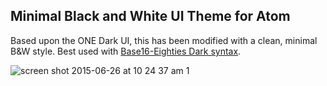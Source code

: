 ## Minimal Black and White UI Theme for Atom

Based upon the ONE Dark UI, this has been modified with a clean, minimal B&W style.  Best used with [Base16-Eighties Dark syntax]( https://atom.io/themes/base16-eighties-dark-syntax).

![screen shot 2015-06-26 at 10 24 37 am 1](https://cloud.githubusercontent.com/assets/236943/8383267/b5299a8c-1bed-11e5-8c46-dfcc66746275.png)
